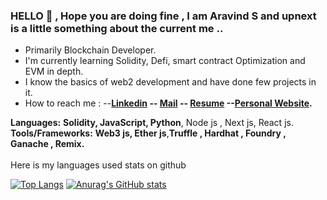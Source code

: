 ### HELLO 👋 , Hope you are doing fine , I am Aravind S and upnext is a little something about the current me ..
- Primarily Blockchain Developer.
- I'm currently learning Solidity, Defi, smart contract Optimization and EVM in depth.  
- I know the basics of web2 development and have done few projects in it.
- How to reach me : --**[Linkedin](http://www.linkedin.com/in/aravind-srinivasan-088367291) -- [Mail](mailto:aravindvasang@gmail.com) -- [Resume](https://drive.google.com/file/d/1FvMENSXual_9B4oO4k4UOUAVJFoD-DP4/view?usp=sharing) --[Personal Website](https://portfolio-five-jade-58.vercel.app/).** 

**Languages:**  **Solidity, JavaScript, Python**, Node js , Next js, React js.
<br>
**Tools/Frameworks:**  **Web3 js, Ether js**,**Truffle , Hardhat , Foundry , Ganache , Remix.**
<br>
<br>
Here is my languages used stats on github

[![Top Langs](https://github-readme-stats.vercel.app/api/top-langs/?username=aravinds2511)](https://github.com/anuraghazra/github-readme-stats)
[![Anurag's GitHub stats](https://github-readme-stats.vercel.app/api?username=aravinds2511)](https://github.com/anuraghazra/github-readme-stats)
<br> 
